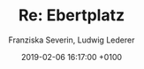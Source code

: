 ---
layout: post
author: "Franziska Severin, Ludwig Lederer"
date:   2019-02-06 16:17:00 +0100
title:  "Re: Ebertplatz"
text: "This is *Re: Ebertplatz*, a project we did for Neustadt Nord | Ebertplatz this semester. It was a long term project regarding Ebertplatz in Köln. The aim of the project was to show the invisible and visible networks, time structures, infrastructures and borders, noises and patterns. 
We actually split the topic Ebertplatz in three pieces due to an inspiration we got from texts by Gabriele Schabacher and Bruno Latour.  Netzwerk, contemporary history and infrastructure. It turned out to be a picture library in different forms- physical and digital. For contemporary history, Ludwig designed this website. Using an email adress, everyone can send ebertplatz related pictures to. Adding a small explanation what happened in the picture, or whatever one wants to say about it.  He also created a physical archive with a timeline and located the pictures to where they were shot at the ebertplatz. For Netzwerk, we used the instagram page #ebertplatz to figure out, what kind of networks exist, surrounding the ebertplatz. There are different art societies, there is Stadt Köln, taking care of some parts, there are business owners involved. But as you can see in the pictures, there are a lot of citizens that care about this spot, posting pictures, participating in different events or cultivation activities. The main work was to arrange the pictures in a reasonable order, which is merely visual, though proportionally as seen on the instagram page. For the last part of the project, which was more of an add on, we found material regarding the wifi spots at Ebertplatz, a noise map and we searched for air shafts and tried to make them visible using inflatables. 
"

imgMin: 

  - "https://raw.githubusercontent.com/Ebertplatz/images/master/06-02-2019-post-17/miniaturen/001.jpg"
  - "https://raw.githubusercontent.com/Ebertplatz/images/master/06-02-2019-post-17/miniaturen/001.jpg"
  - "https://raw.githubusercontent.com/Ebertplatz/images/master/06-02-2019-post-17/miniaturen/002.jpg"
  - "https://raw.githubusercontent.com/Ebertplatz/images/master/06-02-2019-post-17/miniaturen/003.jpg"
  - "https://raw.githubusercontent.com/Ebertplatz/images/master/06-02-2019-post-17/miniaturen/004.jpg"
  - "https://raw.githubusercontent.com/Ebertplatz/images/master/06-02-2019-post-17/miniaturen/005.jpg"
  - "https://raw.githubusercontent.com/Ebertplatz/images/master/06-02-2019-post-17/miniaturen/006.jpg"
  - "https://raw.githubusercontent.com/Ebertplatz/images/master/06-02-2019-post-17/miniaturen/007.jpg"
  - "https://raw.githubusercontent.com/Ebertplatz/images/master/06-02-2019-post-17/miniaturen/008.jpg"
  - "https://raw.githubusercontent.com/Ebertplatz/images/master/06-02-2019-post-17/miniaturen/009.jpg"



imgOrig: 
  - "https://raw.githubusercontent.com/Ebertplatz/images/master/06-02-2019-post-17/originale/001.jpg"
  - "https://raw.githubusercontent.com/Ebertplatz/images/master/06-02-2019-post-17/originale/002.jpg"
  - "https://raw.githubusercontent.com/Ebertplatz/images/master/06-02-2019-post-17/originale/003.jpg"
  - "https://raw.githubusercontent.com/Ebertplatz/images/master/06-02-2019-post-17/originale/004.jpg"
  - "https://raw.githubusercontent.com/Ebertplatz/images/master/06-02-2019-post-17/originale/005.jpg"
  - "https://raw.githubusercontent.com/Ebertplatz/images/master/06-02-2019-post-17/originale/006.jpg"
  - "https://raw.githubusercontent.com/Ebertplatz/images/master/06-02-2019-post-17/originale/007.jpg"
  - "https://raw.githubusercontent.com/Ebertplatz/images/master/06-02-2019-post-17/originale/008.jpg"
  - "https://raw.githubusercontent.com/Ebertplatz/images/master/06-02-2019-post-17/originale/009.jpg"
  - "https://raw.githubusercontent.com/Ebertplatz/images/master/06-02-2019-post-17/originale/010.jpg"
  - "https://raw.githubusercontent.com/Ebertplatz/images/master/06-02-2019-post-17/originale/011.jpg"
  - "https://raw.githubusercontent.com/Ebertplatz/images/master/06-02-2019-post-17/originale/012.jpg"
  - "https://raw.githubusercontent.com/Ebertplatz/images/master/06-02-2019-post-17/originale/013.jpg"
  - "https://raw.githubusercontent.com/Ebertplatz/images/master/06-02-2019-post-17/originale/014.jpg"
  - "https://raw.githubusercontent.com/Ebertplatz/images/master/06-12-2018-post-17/originale/015.jpg"
  - "https://raw.githubusercontent.com/Ebertplatz/images/master/06-12-2018-post-17/originale/016.jpg"
  - "https://raw.githubusercontent.com/Ebertplatz/images/master/06-12-2018-post-17/originale/017.jpg"
  - "https://raw.githubusercontent.com/Ebertplatz/images/master/06-12-2018-post-17/originale/018.jpg"
  - "https://raw.githubusercontent.com/Ebertplatz/images/master/06-12-2018-post-17/originale/019.jpg"
  - "https://raw.githubusercontent.com/Ebertplatz/images/master/06-12-2018-post-17/originale/020.jpg"
  - "https://raw.githubusercontent.com/Ebertplatz/images/master/06-12-2018-post-17/originale/021.jpg"
  - "https://raw.githubusercontent.com/Ebertplatz/images/master/06-12-2018-post-17/originale/022.jpg"
  - "https://raw.githubusercontent.com/Ebertplatz/images/master/06-12-2018-post-17/originale/023.jpg"
  - "https://raw.githubusercontent.com/Ebertplatz/images/master/06-12-2018-post-17/originale/024.jpg"

---